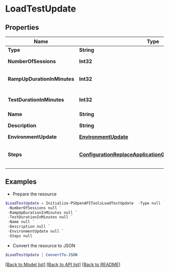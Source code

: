 # LoadTestUpdate
## Properties

Name | Type | Description | Notes
------------ | ------------- | ------------- | -------------
**Type** | **String** |  | 
**NumberOfSessions** | **Int32** | Number of sessions | 
**RampUpDurationInMinutes** | **Int32** | Ramp up duration in minutes | 
**TestDurationInMinutes** | **Int32** | Test duration in minutes | 
**Name** | **String** | Test name | 
**Description** | **String** | Test description | [optional] 
**EnvironmentUpdate** | [**EnvironmentUpdate**](EnvironmentUpdate.md) |  | [optional] 
**Steps** | [**ConfigurationReplaceApplicationGroupStepsRequestInner[]**](ConfigurationReplaceApplicationGroupStepsRequestInner.md) | Workload steps creation data | [optional] 

## Examples

- Prepare the resource
```powershell
$LoadTestUpdate = Initialize-PSOpenAPIToolsLoadTestUpdate  -Type null `
 -NumberOfSessions null `
 -RampUpDurationInMinutes null `
 -TestDurationInMinutes null `
 -Name null `
 -Description null `
 -EnvironmentUpdate null `
 -Steps null
```

- Convert the resource to JSON
```powershell
$LoadTestUpdate | ConvertTo-JSON
```

[[Back to Model list]](../README.md#documentation-for-models) [[Back to API list]](../README.md#documentation-for-api-endpoints) [[Back to README]](../README.md)

